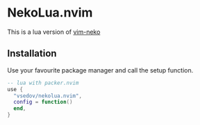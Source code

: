 # NekoLua.nvim

This is a lua version of
[vim-neko](https://github.com/rtakasuke/vim-neko)


Installation
------------
Use your favourite package manager and call the setup function.
```lua
-- lua with packer.nvim
use {
  "vsedov/nekolua.nvim",
  config = function()
  end,
}

```
